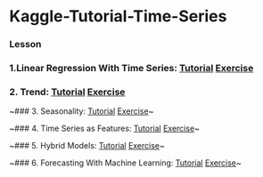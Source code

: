 # Kaggle-Tutorial-Time-Series

### Lesson

### 1.Linear Regression With Time Series: [Tutorial](https://github.com/SANGJUN12-KIM/Kaggle-Tutorial-Time-Series/blob/main/LinearRegressionWithTimeSeries.ipynb) [Exercise](https://github.com/SANGJUN12-KIM/Kaggle-Tutorial-Time-Series/blob/main/exercise-linear-regression-with-time-series.ipynb)

### 2. Trend: [Tutorial](https://github.com/SANGJUN12-KIM/Kaggle-Tutorial-Time-Series/blob/main/Trend.ipynb) [Exercise](https://github.com/SANGJUN12-KIM/Kaggle-Tutorial-Time-Series/blob/main/exercise-trend.ipynb)

~### 3. Seasonality: [Tutorial]() [Exercise]()~

~### 4. Time Series as Features: [Tutorial]() [Exercise]()~

~### 5. Hybrid Models: [Tutorial]() [Exercise]()~

~### 6. Forecasting With Machine Learning: [Tutorial]() [Exercise]()~

